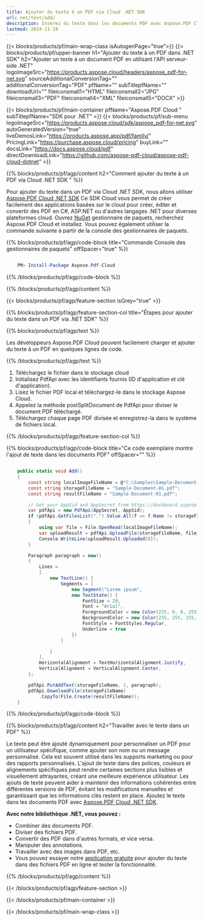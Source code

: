 ```yaml
---
title: Ajouter du texte à un PDF via Cloud .NET SDK
url: net/text/add/
description: Insérez du texte dans les documents PDF avec Aspose.PDF Cloud SDK pour .NET. Automatisez l'édition de contenu facilement.
lastmod: 2024-11-19
---
```


{{< blocks/products/pf/main-wrap-class isAutogenPage="true">}}
{{< blocks/products/pf/upper-banner h1="Ajouter du texte à un PDF dans .NET SDK" h2="Ajouter un texte à un document PDF en utilisant l'API serveur-side .NET" logoImageSrc="https://products.aspose.cloud/headers/aspose_pdf-for-net.svg" sourceAdditionalConversionTag="" additionalConversionTag="PDF" pfName="" subTitlepfName="" downloadUrl="" fileiconsmall1="HTML" fileiconsmall2="JPG" fileiconsmall3="PDF" fileiconsmall4="XML" fileiconsmall5="DOCX" >}}

{{< blocks/products/pf/main-container pfName="Aspose.PDF Cloud " subTitlepfName="SDK pour .NET" >}}
{{< blocks/products/pf/sub-menu logoImageSrc="https://products.aspose.cloud/sdk/aspose_pdf-for-net.svg"
autoGeneratedVersion="true"
liveDemosLink="https://products.aspose.app/pdf/family/" PricingLink="https://purchase.aspose.cloud/pricing" buyLink="" docsLink="https://docs.aspose.cloud/pdf"  directDownloadLink="https://github.com/aspose-pdf-cloud/aspose-pdf-cloud-dotnet" >}}

{{% blocks/products/pf/agp/content h2="Comment ajouter du texte à un PDF via Cloud .NET SDK " %}}

Pour ajouter du texte dans un PDF via Cloud .NET SDK, nous allons utiliser
[Aspose.PDF Cloud .NET SDK](https://products.aspose.cloud/pdf/net/)
Ce SDK Cloud vous permet de créer facilement des applications basées sur le cloud pour créer, éditer et convertir des PDF en C#, ASP.NET ou d'autres langages .NET pour diverses plateformes cloud. Ouvrez
[NuGet](https://www.nuget.org/packages/Aspose.Pdf-Cloud)
gestionnaire de paquets, recherchez
Aspose.PDF Cloud
et installez. Vous pouvez également utiliser la commande suivante à partir de la console des gestionnaires de paquets.

{{% blocks/products/pf/agp/code-block title="Commande Console des gestionnaires de paquets" offSpacer="true" %}}

```powershell

    PM> Install-Package Aspose.Pdf-Cloud

```

{{% /blocks/products/pf/agp/code-block %}}

{{% /blocks/products/pf/agp/content %}}

{{< blocks/products/pf/agp/feature-section isGrey="true" >}}

{{% blocks/products/pf/agp/feature-section-col title="Étapes pour ajouter du texte dans un PDF via .NET SDK" %}}

{{% blocks/products/pf/agp/text %}}

Les développeurs Aspose.PDF Cloud peuvent facilement charger et ajouter du texte à un PDF en quelques lignes de code.

{{% /blocks/products/pf/agp/text %}}

1. Téléchargez le fichier dans le stockage cloud
1. Initialisez PdfApi avec les identifiants fournis (ID d'application et clé d'application).
1. Lisez le fichier PDF local et téléchargez-le dans le stockage Aspose Cloud.
1. Appelez la méthode postSplitDocument de PdfApi pour diviser le document PDF téléchargé.
1. Téléchargez chaque page PDF divisée et enregistrez-la dans le système de fichiers local.

{{% /blocks/products/pf/agp/feature-section-col %}}



{{% blocks/products/pf/agp/code-block title="Ce code exemplaire montre l'ajout de texte dans les documents PDF" offSpacer="" %}}

```cs

    public static void Add()
    {
        const string localImageFileName = @"C:\Samples\Sample-Document-01.pdf";
        const string storageFileName = "Sample-Document-01.pdf";
        const string resultFileName = "Sample-Document-01.pdf";

        // Get your AppSid and AppSecret from https://dashboard.aspose.cloud (free registration required).
        var pdfApi = new PdfApi(AppSecret, AppSid);
        if (pdfApi.GetFilesList(".").Value.All(f => f.Name != storageFileName))
        {
            using var file = File.OpenRead(localImageFileName);
            var uploadResult = pdfApi.UploadFile(storageFileName, file);
            Console.WriteLine(uploadResult.Uploaded[0]);
        }

        Paragraph paragraph = new()
        {
            Lines =
            [
                new TextLine() {
                    Segments = [
                        new Segment("Lorem ipsum",
                        new TextState() {
                            FontSize = 20,
                            Font = "Arial",
                            ForegroundColor = new Color(255, 0, 0, 255),
                            BackgroundColor = new Color(255, 255, 255, 0),
                            FontStyle = FontStyles.Regular,
                            Underline = true
                        })
                    ]

                }
            ],
            HorizontalAlignment = TextHorizontalAlignment.Justify,
            VerticalAlignment = VerticalAlignment.Center,
        };

        pdfApi.PutAddText(storageFileName, 1, paragraph);
        pdfApi.DownloadFile(storageFileName)
            .CopyTo(File.Create(resultFileName));
    }
```

{{% /blocks/products/pf/agp/code-block %}}

{{% blocks/products/pf/agp/content h2="Travailler avec le texte dans un PDF" %}}

Le texte peut être ajouté dynamiquement pour personnaliser un PDF pour un utilisateur spécifique, comme ajouter son nom ou un message personnalisé. Cela est souvent utilisé dans les supports marketing ou pour des rapports personnalisés. L'ajout de texte dans des polices, couleurs et alignements spécifiques peut rendre certaines sections plus lisibles et visuellement attrayantes, créant une meilleure expérience utilisateur. Les ajouts de texte peuvent aider à maintenir des informations cohérentes entre différentes versions de PDF, évitant les modifications manuelles et garantissant que les informations clés restent en place.
Ajoutez le texte dans les documents PDF avec [Aspose.PDF Cloud .NET SDK](https://products.aspose.cloud/pdf/net/).

**Avec notre bibliothèque .NET, vous pouvez :**

+ Combiner des documents PDF.
+ Diviser des fichiers PDF.
+ Convertir des PDF dans d'autres formats, et vice versa.
+ Manipuler des annotations.
+ Travailler avec des images dans PDF, etc.
+ Vous pouvez essayer notre [application gratuite](https://products.aspose.app/pdf/editor) pour ajouter du texte dans des fichiers PDF en ligne et tester la fonctionnalité.

{{% /blocks/products/pf/agp/content %}}

{{< /blocks/products/pf/agp/feature-section >}}

{{< /blocks/products/pf/main-container >}}

{{< /blocks/products/pf/main-wrap-class >}}

